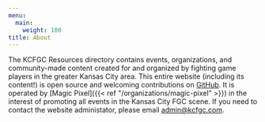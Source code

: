 ```yaml
---
menu:
  main:
    weight: 100
title: About
---
```


The KCFGC Resources directory contains events, organizations, and community-made content created for and organized by fighting game players in the greater Kansas City area. This entire website (including its content!) is open source and welcoming contributions on [GitHub](https://github.com/kcfgc/kcfgc.github.io). It is operated by [Magic Pixel]({{< ref "/organizations/magic-pixel" >}}) in the interest of promoting all events in the Kansas City FGC scene. If you need to contact the website administator, please email [admin@kcfgc.com](mailto:admin@kcfgc.com).
